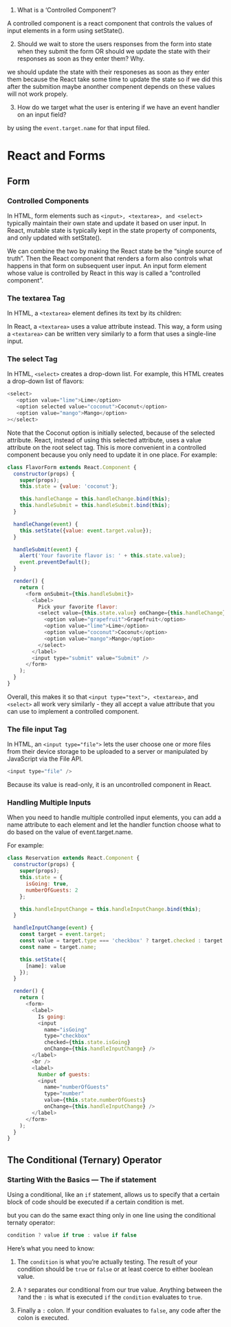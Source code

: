 1. What is a ‘Controlled Component’?

A controlled component is a react component that controls the values of input elements in a form using setState().

2. Should we wait to store the users responses from the form into state when they submit the form OR should we update the state with their responses as soon as they enter them? Why.

we should update the state with their responeses as soon as they enter them because the React take some time to update the state so if we did this after the submition maybe anonther compenent depends on these values will not work propely.

3. How do we target what the user is entering if we have an event handler on an input field?

by using the `event.target.name` for that input filed.

# React and Forms

## Form

### Controlled Components

In HTML, form elements such as `<input>, <textarea>, and <select>` typically maintain their own state and update it based on user input. In React, mutable state is typically kept in the state property of components, and only updated with setState().

We can combine the two by making the React state be the “single source of truth”. Then the React component that renders a form also controls what happens in that form on subsequent user input. An input form element whose value is controlled by React in this way is called a “controlled component”.

### The textarea Tag

In HTML, a `<textarea>` element defines its text by its children:

In React, a `<textarea>` uses a value attribute instead. This way, a form using a `<textarea>` can be written very similarly to a form that uses a single-line input.

### The select Tag

In HTML, `<select>` creates a drop-down list. For example, this HTML creates a drop-down list of flavors:

```javascript
<select>
   <option value="lime">Lime</option>
   <option selected value="coconut">Coconut</option>
   <option value="mango">Mango</option>
></select>
```

Note that the Coconut option is initially selected, because of the selected attribute. React, instead of using this selected attribute, uses a value attribute on the root select tag. This is more convenient in a controlled component because you only need to update it in one place. For example:

```javascript
class FlavorForm extends React.Component {
  constructor(props) {
    super(props);
    this.state = {value: 'coconut'};

    this.handleChange = this.handleChange.bind(this);
    this.handleSubmit = this.handleSubmit.bind(this);
  }

  handleChange(event) {
    this.setState({value: event.target.value});
  }

  handleSubmit(event) {
    alert('Your favorite flavor is: ' + this.state.value);
    event.preventDefault();
  }

  render() {
    return (
      <form onSubmit={this.handleSubmit}>
        <label>
          Pick your favorite flavor:
          <select value={this.state.value} onChange={this.handleChange}>
            <option value="grapefruit">Grapefruit</option>
            <option value="lime">Lime</option>
            <option value="coconut">Coconut</option>
            <option value="mango">Mango</option>
          </select>
        </label>
        <input type="submit" value="Submit" />
      </form>
    );
  }
}
```

Overall, this makes it so that `<input type="text">, <textarea>`, and `<select>` all work very similarly - they all accept a value attribute that you can use to implement a controlled component.

### The file input Tag

In HTML, an `<input type="file">` lets the user choose one or more files from their device storage to be uploaded to a server or manipulated by JavaScript via the File API.

```javascript
<input type="file" />
```

Because its value is read-only, it is an uncontrolled component in React.

### Handling Multiple Inputs

When you need to handle multiple controlled input elements, you can add a name attribute to each element and let the handler function choose what to do based on the value of event.target.name.

For example:

```javascript
class Reservation extends React.Component {
  constructor(props) {
    super(props);
    this.state = {
      isGoing: true,
      numberOfGuests: 2
    };

    this.handleInputChange = this.handleInputChange.bind(this);
  }

  handleInputChange(event) {
    const target = event.target;
    const value = target.type === 'checkbox' ? target.checked : target.value;
    const name = target.name;

    this.setState({
      [name]: value
    });
  }

  render() {
    return (
      <form>
        <label>
          Is going:
          <input
            name="isGoing"
            type="checkbox"
            checked={this.state.isGoing}
            onChange={this.handleInputChange} />
        </label>
        <br />
        <label>
          Number of guests:
          <input
            name="numberOfGuests"
            type="number"
            value={this.state.numberOfGuests}
            onChange={this.handleInputChange} />
        </label>
      </form>
    );
  }
}
```

## The Conditional (Ternary) Operator

### Starting With the Basics — The if statement

Using a conditional, like an `if` statement, allows us to specify that a certain block of code should be executed if a certain condition is met.

but you can do the same exact thing only in one line using the conditional ternaty operator:

```javascript
condition ? value if true : value if false
```

Here’s what you need to know:

1. The `condition` is what you’re actually testing. The result of your condition should be `true` or `false` or at least coerce to either boolean value.

2. A `?` separates our conditional from our true value. Anything between the `?`and the `:` is what is executed `if` the `condition` evaluates to `true`.

3. Finally a `:` colon. If your condition evaluates to `false`, any code after the colon is executed.
